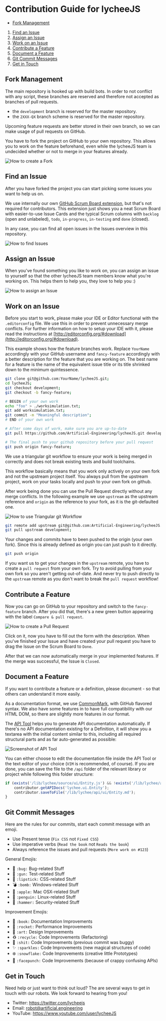 
# Contribution Guide for lycheeJS

- [Fork Management](#fork-management)

1. [Find an Issue](#find-an-issue)
2. [Assign an Issue](#assign-an-issue)
3. [Work on an Issue](#work-on-an-issue)
4. [Contribute a Feature](#contribute-a-feature)
5. [Document a Feature](#document-a-feature)
6. [Git Commit Messages](#git-commit-messages)
7. [Get in Touch](#get-in-touch)


## Fork Management

The main repository is hooked up with build bots. In order to not
conflict with any script, these branches are reserved and therefore
not accepted as branches of pull requests.

- the `development` branch is reserved for the master repository.
- the `2XXX-QX` branch scheme is reserved for the master repository.


Upcoming feature requests are better stored in their own branch, so
we can make usage of pull requests on GitHub.

You have to fork the project on GitHub to your own repository.
This allows you to work on the feature beforehand, even while the
lycheeJS team is undecided whether or not to merge in your features
already.

![How to create a Fork](./asset/contribution-fork.png)


## Find an Issue

After you have forked the project you can start picking some issues you
want to help us on.

We use internally our own [GitHub Scrum Board extension](https://github.com/Artificial-Engineering/AE-github),
but that's not required for contributors. This extension just shows you
a neat Scrum Board with easier-to-use Issue Cards and the typical Scrum
columns with `backlog` (open and unlabeled), `todo`, `in-progress`,
`in-testing` and `done` (closed).

In any case, you can find all open issues in the Issues overview in
this repository.

![How to find Issues](./asset/contribution-issues.png)



## Assign an Issue

When you've found something you like to work on, you can assign an issue
to yourself so that the other lycheeJS team members know what you're
working on. This helps them to help you, they love to help you :)

![How to assign an Issue](./asset/contribution-assignissue.png)


## Work on an Issue

Before you start to work, please make your IDE or Editor functional with
the `.editorconfig` file. We use this in order to prevent unnecessary
merge conflicts. For further information on how to setup your IDE with
it, please read the instructions at [http://editorconfig.org/#download](http://editorconfig.org/#download).

This example shows how the feature branches work. Replace `YourName`
accordingly with your GitHub username and `fancy-feature` accordingly with
a better description for the feature that you are working on. The best
name for a feature is the name of the equivalent issue title or its title
shrinked down to the minimum quintessence.

```bash
git clone git@github.com:YourName/lycheeJS.git;
cd lycheeJS;
git checkout development;
git checkout -b fancy-feature;

# BEGIN of your own work
echo "foo" > ./worksimulation.txt;
git add worksimulation.txt;
git commit -m "Meaningful description";
# END of your own work

# After some days of work, make sure you are up-to-date
git pull https://github.com/Artificial-Engineering/lycheeJS.git development;

# The final push to your github repository before your pull request
git push origin fancy-feature;
```

We use a triangular git workflow to ensure your work is being merged in
correctly and does not break existing tests and build toolchains.

This workflow basically means that you work only actively on your own
fork and not the upstream project itself. You always pull from the upstream
project, work on your tasks locally and push to your own fork on github.

After work being done you can use the Pull Request directly without any
merge conflicts. In the following example we use `upstream` as the upstream
reference and `origin` as the reference to your fork, as it is the
git-defaulted one.

![How to use Triangular git Workflow](./asset/contribution-workflow.png)

```bash
git remote add upstream git@github.com:Artificial-Engineering/lycheeJS.git;
git pull upstream development;
```

Your changes and commits have to been pushed to the origin (your own fork).
Since this is already defined as origin you can just push to it directly.

```bash
git push origin
```

If you want us to get your changes in the `upstream` remote, you have to
create a `pull request` from your own fork.
Try to avoid pulling from your own fork so you aren't getting out-of-date.
And never try to push directly to the `upstream` remote as you don't want
to break the `pull request` workflow!


## Contribute a Feature

Now you can go on GitHub to your repository and switch to the
`fancy-feature` branch. After you did that, there's a new green
button appearing with the label `Compare & pull request`.

![How to create a Pull Request](./asset/contribution-pullrequest.png)

Click on it, now you have to fill out the form with the description.
When you've finished your Issue and have created your pull request you have
to drag the Issue on the Scrum Board to `Done`.

After that we can now automatically merge in your implemented features.
If the merge was successful, the Issue is `Closed`.


## Document a Feature

If you want to contribute a feature or a definition, please document - so
that others can understand it more easily.

As a documentation format, we use [CommonMark](http://commonmark.org), with
GitHub flavored syntax. We also have some features in to have full
compatibility with our HTML DOM, so there are slightly more features in our
format.

The [API Tool](../projects/cultivator/api) helps you to generate API
documentation automatically. If there's no API documentation existing for a
Definition, it will show you a textarea with the initial content similar to
this, including all required structural parts and as far auto-generated as
possible:

![Screenshot of API Tool](./asset/contribution-api-tool.png)

You can either choose to edit the documentation file inside the API Tool
or the text editor of your choice (`VIM` is recommended, of course).
If you are done, you can save the file to the `/api` folder of the relevant
library or project while following this folder structure:

```javascript
if (exists('/lib/lychee/source/ui/Entity.js') && !exists('/lib/lychee/api/ui/Entity.md')) {
    contributor.getAPIDocs('lychee.ui.Entity');
	contributor.saveToFile('/lib/lychee/api/ui/Entity.md');
}
```

## Git Commit Messages

Here are the rules for our commits, start each commit message with an emoji.

* Use Present tense (`Fix CSS` not `Fixed CSS`)
* Use imperative verbs (`Read the book` not `Reads the book`)
* Always reference the issues and pull requests (`More work on #123`)

General Emojis:

* :bug: `:bug:` Bug-related Stuff
* :gun: `:gun:` Test-related Stuff
* :lipstick: `:lipstick:` CSS-related Stuff
* :bomb: `:bomb:` Windows-related Stuff
* :apple: `:apple:` Mac OSX-related Stuff
* :penguin: `:penguin:` Linux-related Stuff
* :hammer: `:hammer:` Security-related Stuff

Improvement Emojis:

* :book: `:book:` Documentation Improvements
* :rocket: `:rocket:` Performance Improvements
* :art: `:art:` Design Improvements
* :recycle: `:recycle:` Code Improvements (Refactoring)
* :shit: `:shit:` Code Improvements (previous commit was buggy)
* :sparkles: `:sparkles:` Code Improvements (new magical structures of code)
* :snowflake: `:snowflake:` Code Improvements (creative little Prototypes) 
* :facepunch: `:facepunch:` Code Improvements (because of crappy confusing APIs)

## Get in Touch

Need help or just want to think out loud? The are several ways to get in touch with our robots.
We look forward to hearing from you!

* Twitter: https://twitter.com/lycheejs
* Email:   robot@artificial.engineering
* YouTube: https://www.youtube.com/user/lycheeJS
